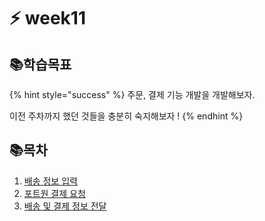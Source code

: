 # ⚡ week11

## 📚학습목표

{% hint style="success" %}
주문, 결제 기능 개발을 개발해보자.&#x20;

이전 주차까지 했던 것들을 충분히 숙지해보자 !
{% endhint %}

## 📚목차

1. [배송 정보 입력](1..md)
2. [포트원 결제 요청](2..md)
3. [배송 및 결제 정보 전달](3..md)

